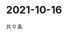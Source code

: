 # 2021-10-16

共 0 条

<!-- BEGIN WEIBO -->
<!-- 最后更新时间 Sat Oct 16 2021 12:14:01 GMT+0800 (China Standard Time) -->

<!-- END WEIBO -->
